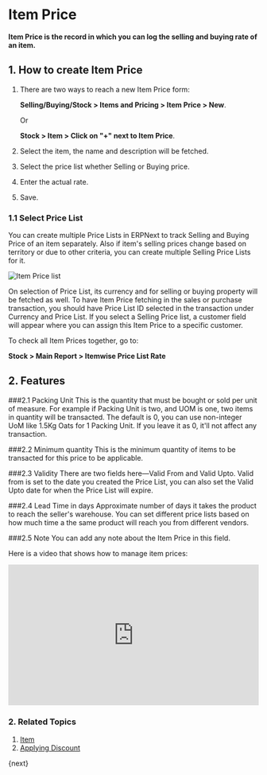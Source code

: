 <!-- add-breadcrumbs -->
# Item Price

**Item Price is the record in which you can log the selling and buying rate of an item.**

## 1. How to create Item Price
1. There are two ways to reach a new Item Price form:

    **Selling/Buying/Stock > Items and Pricing > Item Price > New**.
 
    Or

    **Stock > Item > Click on "+" next to Item Price**.
1. Select the item, the name and description will be fetched.
1. Select the price list whether Selling or Buying price.
1. Enter the actual rate.
1. Save.

### 1.1 Select Price List

You can create multiple Price Lists in ERPNext to track Selling and Buying Price of an item separately. Also if item's selling prices change based on territory or due to other criteria, you can create multiple Selling Price Lists for it.

<img class="screenshot" alt="Item Price list" src="{{docs_base_url}}/assets/img/stock/item-price-1.png">

On selection of Price List, its currency and for selling or buying property will be fetched as well. To have Item Price fetching in the sales or purchase transaction, you should have Price List ID selected in the transaction under Currency and Price List. If you select a Selling Price list, a customer field will appear where you can assign this Item Price to a specific customer.

To check all Item Prices together, go to:

**Stock > Main Report > Itemwise Price List Rate**

## 2. Features
###2.1 Packing Unit
This is the quantity that must be bought or sold per unit of measure. For example if Packing Unit is two, and UOM is one, two items in quantity will be transacted. The default is 0, you can use non-integer UoM like 1.5Kg Oats for 1 Packing Unit. If you leave it as 0, it'll not affect any transaction.

###2.2 Minimum quantity
This is the minimum quantity of items to be transacted for this price to be applicable.

###2.3 Validity
There are two fields here—Valid From and Valid Upto. Valid from is set to the date you created the Price List, you can also set the Valid Upto date for when the Price List will expire.

###2.4 Lead Time in days
Approximate number of days it takes the product to reach the seller's warehouse. You can set different price lists based on how much time a the same product will reach you from different vendors.

###2.5 Note
You can add any note about the Item Price in this field.

Here is a video that shows how to manage item prices:

<div>
    <style>.embed-container { position: relative; padding-bottom: 56.25%; height: 0; overflow: hidden; max-width: 100%; } .embed-container iframe, .embed-container object, .embed-container embed { position: absolute; top: 0; left: 0; width: 100%; height: 100%; }</style>
    <div class='embed-container'>
        <iframe src='https://www.youtube.com/embed/FcOsV-e8ymE?start=193' frameborder='0' allowfullscreen>
        </iframe>
    </div>
</div>

### 2. Related Topics
1. [Item](/docs/user/manual/en/stock/item)
1. [Applying Discount](/docs/user/manual/en/selling/articles/applying-discount)

{next}